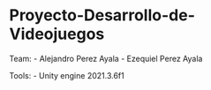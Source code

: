 # Proyecto-Desarrollo-de-Videojuegos

Team:
    - Alejandro Perez Ayala
    - Ezequiel Perez Ayala

Tools:
    - Unity engine 2021.3.6f1